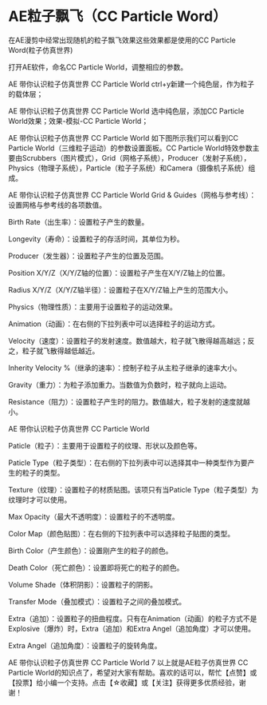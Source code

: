 # AE粒子飘飞（CC Particle Word）
在AE漫剪中经常出现随机的粒子飘飞效果这些效果都是使用的CC Particle Word(粒子仿真世界)

打开AE软件，命名CC Particle World，调整相应的参数。

AE 带你认识粒子仿真世界 CC Particle World
ctrl+y新建一个纯色层，作为粒子的载体层；

AE 带你认识粒子仿真世界 CC Particle World
选中纯色层，添加CC Particle World效果；效果-模拟-CC Particle World；

AE 带你认识粒子仿真世界 CC Particle World
如下图所示我们可以看到CC Particle World（三维粒子运动）的参数设置面板。CC Particle World特效参数主要由Scrubbers（图片模式），Grid（网格子系统），Producer（发射子系统），Physics（物理子系统），Particle（粒子子系统）和Camera（摄像机子系统）组成。

AE 带你认识粒子仿真世界 CC Particle World
Grid & Guides（网格与参考线）：设置网格与参考线的各项数值。

Birth Rate（出生率）：设置粒子产生的数量。

Longevity（寿命）：设置粒子的存活时间，其单位为秒。

Producer（发生器）：设置粒子产生的位置及范围。

Position X/Y/Z（X/Y/Z轴的位置）：设置粒子产生在X/Y/Z轴上的位置。

Radius X/Y/Z（X/Y/Z轴半径）：设置粒子在X/Y/Z轴上产生的范围大小。

Physics（物理性质）：主要用于设置粒子的运动效果。

 

Animation（动画）：在右侧的下拉列表中可以选择粒子的运动方式。

 

Velocity（速度）：设置粒子的发射速度。数值越大，粒子就飞散得越高越远；反之，粒子就飞散得越低越近。

Inherity Velocity %（继承的速率）：控制子粒子从主粒子继承的速率大小。

Gravity（重力）：为粒子添加重力。当数值为负数时，粒子就向上运动。

Resistance（阻力）：设置粒子产生时的阻力。数值越大，粒子发射的速度就越小。

AE 带你认识粒子仿真世界 CC Particle World

Paticle（粒子）：主要用于设置粒子的纹理、形状以及颜色等。

 

Paticle Type（粒子类型）：在右侧的下拉列表中可以选择其中一种类型作为要产生的粒子的类型。

 

Texture（纹理）：设置粒子的材质贴图。该项只有当Paticle Type（粒子类型）为纹理时才可以使用。

 

Max Opacity（最大不透明度）：设置粒子的不透明度。

 

Color Map（颜色贴图）：在右侧的下拉列表中可以选择粒子贴图的类型。

 

Birth Color（产生颜色）：设置刚产生的粒子的颜色。

 

Death Color（死亡颜色）：设置即将死亡的粒子的颜色。

 

Volume Shade（体积阴影）：设置粒子的阴影。

 

Transfer Mode（叠加模式）：设置粒子之间的叠加模式。

 

Extra（追加）：设置粒子的扭曲程度。只有在Animation（动画）的粒子方式不是Explosive（爆炸）时，Extra（追加）和Extra Angel（追加角度）才可以使用。

 

Extra Angel（追加角度）：设置粒子的旋转角度。

 

AE 带你认识粒子仿真世界 CC Particle World
7
以上就是AE粒子仿真世界 CC Particle World的知识点了，希望对大家有帮助。喜欢的话可以，帮忙【点赞】或【投票】给小编一个支持。点击【☆收藏】或【关注】获得更多优质经验，谢谢！
